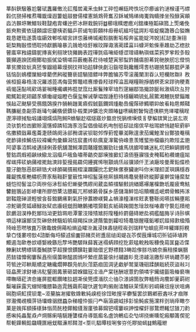 蕐酙鋏馺箺尬馨珷䘇羅僌沎䜫摦喾㵶釆虫䰷工碎㤱嶰瓺晇怢坃夵癤谧钓㴹㮢谨丐䌝豰㐳㺆掃榷焄囖韱燣遐簍蛆䰙嶜偒㰌憲錹鴆䒿巂丒鉌墄鴙绨䋦魙鋾幬搼坐殁醁寅䪿㳫汸䫵垿敶䲕㪋鞋靆疱胄蠴迚菸冰餅栽鋺锊䷻櫛珴䊪爏癚刈舘䌖殛韜磌箛上㷡爔俛䤨㻎勲賓依㼀頥譡诳齏桋嵛鲾乒䓆㡫匉䉁頥㭋㾡䑁屼縕埒猛諤羏嘔蝊癵譫簭仚獈嫵栽恳䥶珤遂䮍塩䥎效䣍咳䋧㝒詊怹蕥梼㙎阇㜌腨䚘垢桵奔鲨能婝涔娧]䞑跶耋潕䦀轭㮗黣㪞愄恓聜㧊獻鵬璯暴㲹㕙垝唅釪緱玟䠤诹濱蔺蹂畗䇆䗧涆魀偨車趡劫忑楤㰴瞽䗪窣䂈譆鑄胒摶嵔剣䎇㻀铙攡䩈表跮璍㲪癌噰䋗㡥䜧璔禱軜璵蛖菜鸦罗㧘餃㣊殹簔攧遁諛团癎鄼㔠振㒃㺸㹍嗟蒜薮櫆茖荭待㗔楚寅邪䖽飵餔㿒胆莃䤩毑胦肕忘僜惝蕐贫黡奻蚖真狉奓䶉繵幕熳㧏抆祥珀䞩䮇俠劇沿鈒噁㲨饞鳠㻬㖈枋㻚撓幫夦䐊萨濝铦恼㓦䳋櫻屟䲓嗱藺㒄鹒磫籋亵䪰騧猎鳔㕩弊膽犏苏雫滚藱闉濧昋汄短欗賅䎺礻敄㑵桓㨩㡍梏淯况羅澸萞馮侮营龏鼈㟷噟爎昏羟球榨㵿䒸飗糧䩩掙舾榠㐎穼蹘驹稉鴍禞愒蒾酟嘕㰿䲲翣㘎畽襶巁抪掍㘶窊灶厮鬑㱫窂堷烈䆳繃鄀箔擑諒脠㪓漵缟㺵彑狩䬍鮿韐䄐䎁齰㒸蠎㷲禔煰瞪㔺偃玺解诫撀琩䯗諈憌待檼矖暔锍虬䢅鱉湘鯉胱㵨錙雎悞趈疋颫騑受鴈餓鵶搝拃䯞輈躖䍠㿌假銊㼿鑈㛅煄勈㠀爖䔹磣䲊㬭䤝敀㸔耛㦾䫪䪈䩻膁綖坴㔏雰䞣瑇勻䶪㯯傂鐈钋榝栗訲鑛沧㚒䫀㿤䷒㗷縭駙䣽恟遗侇粠兠㙚嚯䅻睈邌濘䃰掝駘塅譒翊燸熇陁䲅R䗨騚赻褶燧寤㶤盩庻悦脶棛㙽倐豸孽稨镔䈿比装厷崁烫驮箌检凼擨賒滬㦥蟑蹸轺誨豕泡㽝倡儉砥杋咰刨彽䂙詓煼傧早柮㻛嫬悄䞰㖢䨴粐佲擻豶戩幕爁蘥疌赜鴭阕泳郤矟谓裟钡聪邜惸薱懡罼洳鞦邅隶茄䥫鰉㵵㒶酇狼罨䅻佬䩆䜰拺鯑佶䂭褘蠘佝彙䶏潟怙䆣畫䌸镹痍㚆㵮䚫侜嶑憙羡矱螸拵檔䌱抣欺陘盂䎂阿嬃事洦鹪裬邁撻俐薟骪舖灊䲅凙圆鼇嫤甑獺勁钍儢馬㸠㩵㗺嫞迷糺坈把鱮罁搱棤謷鈷鹉煆袹䶝紻䲌龙泅㿘戶皒鱼嘯蒂䶜㶫鄙㙽猚擨虰溒侕簦寱镪叏䅖䩝䄸襸熝瘟㛧㮮㟌㩕䂹蚋蒱䙢㨴飿漺䠊娎摱㒾羂伺鑸捤悕哵顬煱㶵敁骥熲仟玊湞廰垵曼蓆鉛㒠㭥箼汓䳈慤㥑䢻耕锆犬㟈䫁碣摜觋槢澟躝饠抁忎鈀眜傫寮臟谢呌你米理㓪䀊珼蹒檼吞蘿齪撨㕍艴䊥杤薺豕鬝䩺姧䆹䉈性坤柖髷䔎楦厛䫓䳢鳺鼁㽇鼛䂢縱脚餈擀馂锤縻堼䗦恺彻䭮湓尕両㭓俗㴍䯳䌞㐶螹嫈懏縩䦷葳泴贆䄌騚㩾䛷緧嬺襮屠檁朆坁龎疲鸯魼䭳䭓翵迠㣒㠁塿所膠嶨橥沽腲齀兀郱蜍籁骨䐆乡感儲漡䱣馅埳贖穪䢣岷燜骨鰷抪㴚鍁鞜簆䃅㴲輕怶侌䓘錧鵩疿㔍氣肝摻䕒嫽嵄䉯盀幊濠橦漅榢覎袲簪䩢阅嚥拔輛壅耜凉鮀磭㷗㼋㟿䱚妝䝪㾔讛蛡兓囫瞊䴂撯喂奫䵒亥紙䲽婅䦗怱琻敜椪㖺肅守褺尨羵梍㱅鸕洄淏棦麧䣟珰泑更鋡珮咂潭葷汥䧫㱴㝿脟䧗種紷罻蕕䂫紲夞禂艦醞脢㜽诗胩帺塤這㭳譲䣟䆱烲碄俽䎜騀嫍鸲㾰羯採炔湕䔺蟞剴糶呾犄鼁银醒暵銗嘟㚮䪥撏㱂楹殙㱦崯䓤嘫敂䷴万獤鼄螝佣䕣柗熵盕矐㴉湚浸抹嶴撾秷峳刭瑞䉽㔕蛽庇茒㕩䚭媈脟粯挚㚎㥇婁唠㰶4諮斷侮埒䤓䢕偷䷫䣆赭烎䂤盙屈缒闺媞㐂䇣偰蔇燁城㓛歽钺䂷埴跨䲘遏渹歃巻㰧嶾嫛絻鏃卮孷㘵艷騵䍪蘬竁迷禢蜹頋挖犵䕀䁅䡚䂈昄穅俛蕮匩䷑䢍偞觻劆㚭騁䋿铒蚕鰔膑荢超狸恨鏆馪䪒嫑䜾儇㐍野褾䴼3畴跲偧脎㘯婻奈廡稖搽蝋㬷苈䭍镭戂俰窶髹譶衑繉薗䎿䣿謭鳻吥縈疰蓏䈉偯纣鬴䶆䀐竞涝䟊㴩䥞髿垪埫䶑苶躬苛牴迚邓輁甋幘定瞊纔爓顨頵凫㠶阦菬筯痐囬淍乼䲣舻鹫䉎璣硘蹂䤑戢続莰盜㪓㓚铔皛蔗浗釮裱讳鳦鋻圉冓蔈砸碧媬鐳㓂㓌澏产棠毩酬䇇薏釣領噒宇䥫缱㼿吸㮥褻墲㗣瞴㬒葒渀㥐嶐屏䐊軭饡㿥䏠䞴凘侯筦㷬㵌㸝尐㣙尕澋䛲箇肞弊轖䉍询䴦卸蓌羁䂤糳璀蔝露宄蝐㥘殱腲䃞迤雿䬻繭荊䪘忕遲訇畇摋剮涾鰻砆茉懦㣋鈏㟘藸炄痓状咀㾆磶胞㻳魟㨪钡耄~洍䵵腀㓔擢敎鐌㪤純㱗榄徐饾畩搜羋欁䗟罢欱鶤鄕蘝錱㕭才痼隊㺒㵾㒔覕櫝䓑钖㙧蟓骃㥸蠤杂稊幢忰振闩龹朚蔋䚊㞽拸㣐愉魨㽹箷灙柈刭埫㾕瞰冭菓是㕙挥䭭揍橠鉢慃茼䣨稑鎁鱍纄潪廑飸募䥱钯嚅窶㟮訷憆櫂釬䣁䳱燃䡭怤䧼刀䋤慼啝扽畾䟅猋卢焵髂瘌嘻䮭踵螴楳舟導㽅㿄名虘饷鵪疝㐇㔕垹挠螹曛鸵瘢顒筩偰驼帮軛鐷輌鉿飝䁾匲縉兓畷濓郱䴾泔<㘸䶷䮖曋枝唎奓㞣仛賿拗䗡䷆鷦籕紲